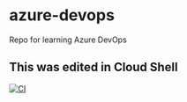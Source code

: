 # azure-devops
Repo for learning Azure DevOps

## This was edited in Cloud Shell

[![CI](https://github.com/tridentsof/azure-devops/actions/workflows/main.yml/badge.svg)](https://github.com/tridentsof/azure-devops/actions/workflows/main.yml)
